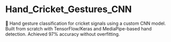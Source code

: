 # Hand_Cricket_Gestures_CNN
🏏 Hand gesture classification for cricket signals using a custom CNN model. Built from scratch with TensorFlow/Keras and MediaPipe-based hand detection. Achieved 97% accuracy without overfitting.
